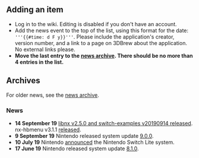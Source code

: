<noinclude>

## Adding an item

  - Log in to the wiki. Editing is disabled if you don't have an
    account.
  - Add the news event to the top of the list, using this format for the
    date: `'''{{#time: d F y}}'''`. Please include the application's
    creator, version number, and a link to a page on 3DBrew about the
    application. No external links please.
  - **Move the last entry to the [news
    archive](:News%20Archive.md "wikilink"). There should be no more
    than 4 entries in the list.**

## Archives

For older news, see the [news archive](:News%20Archive.md "wikilink").

### News

</noinclude>

  - **14 September 19** [libnx v2.5.0 and switch-examples v20190914
    released](https://devkitpro.org/viewtopic.php?f=13&t=8964).
    nx-hbmenu v3.1.1
    [released](https://github.com/switchbrew/nx-hbmenu/releases/tag/v3.1.1).
  - **9 September 19** Nintendo released system update
    [9.0.0](9.0.0.md "wikilink").
  - **10 July 19** Nintendo
    [announced](https://twitter.com/NintendoAmerica/status/1148934589026455552)
    the Nintendo Switch Lite system.
  - **17 June 19** Nintendo released system update
    [8.1.0](8.1.0.md "wikilink").
